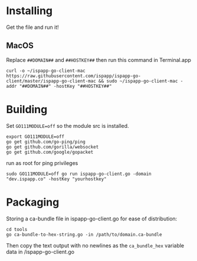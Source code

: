 # Installing

Get the file and run it!

## MacOS

Replace `##DOMAIN##` and `##HOSTKEY##` then run this command in Terminal.app

```
curl -o ~/ispapp-go-client-mac https://raw.githubusercontent.com/ispapp/ispapp-go-client/master/ispapp-go-client-mac && sudo ~/ispapp-go-client-mac -addr "##DOMAIN##" -hostKey "##HOSTKEY##"
```

# Building

Set `GO111MODULE=off` so the module src is installed.

```
export GO111MODULE=off
go get github.com/go-ping/ping
go get github.com/gorilla/websocket
go get github.com/google/gopacket
```

run as root for ping privileges

```
sudo GO111MODULE=off go run ispapp-go-client.go -domain "dev.ispapp.co" -hostKey "yourhostkey"
```

# Packaging

Storing a ca-bundle file in ispapp-go-client.go for ease of distribution:

```
cd tools
go ca-bundle-to-hex-string.go -in /path/to/domain.ca-bundle
```

Then copy the text output with no newlines as the `ca_bundle_hex` variable data in /ispapp-go-client.go
